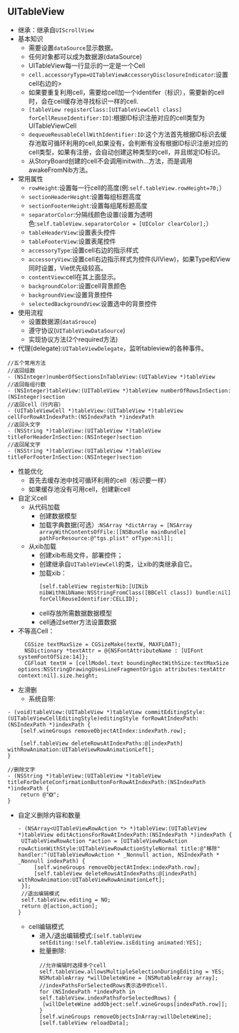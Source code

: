 ## UITableView

* 继承：继承自`UIScrollView`
* 基本知识
  * 需要设置`dataSource`显示数据。
  * 任何对象都可以成为数据源\(dataSource\)
  * UITableView每一行显示的一定是一个Cell
  * `cell.accessoryType=UITableViewAccessoryDisclosureIndicator`:设置cell右边的&gt;
  * 如果要重复利用cell，需要给cell加一个identifer（标识），需要新的cell时，会在cell缓存池寻找标识一样的cell.
  * `[tableView registerClass:[UITableViewCell class] forCellReuseIdentifier:ID]`:根据ID标识注册对应的cell类型为UITableViewCell
  * `dequeueReusableCellWithIdentifier:ID`:这个方法首先根据ID标识去缓存池取可循环利用的cell,如果没有，会判断有没有根据ID标识注册对应的cell类型，如果有注册，会自动创建这种类型的cell，并且绑定ID标识。
  * 从StoryBoard创建的cell不会调用initwith...方法，而是调用awakeFromNib方法。
* 常用属性
  * `rowHeight`:设置每一行cell的高度\(例:`self.tableView.rowHeight=70;`）
  * `sectionHeaderHeight`:设置每组标题高度
  * `sectionFooterHeight`:设置每组尾标题高度
  * `separatorColor`:分隔线颜色设置\(设置为透明色:`self.tableView.separatorColor = [UIColor clearColor];`）
  * `tableHeaderView`:设置表头控件
  * `tableFooterView`:设置表尾控件
  * `accessoryType`:设置cell右边的指示样式
  * `accessoryView`:设置cell右边指示样式为控件\(UIView\)，如果Type和View同时设置，Vie优先级较高。
  * `contentView`:cell在其上面显示。
  * `backgroundColor`:设置cell背景颜色
  * `backgroundView`:设置背景控件
  * `selectedBackgroundView`:设置选中的背景控件
* 使用流程
  * 设置数据源\(`dataSrouce`\)
  * 遵守协议\(`UITableViewDataSource`\)
  * 实现协议方法\(2个required方法\)
* 代理\(delegate\):`UITableViewDelegate`，监听tableview的各种事件。

```objc
//五个常用方法
//返回组数
- (NSInteger)numberOfSectionsInTableView:(UITableView *)tableView
//返回每组行数
- (NSInteger)tableView:(UITableView *)tableView numberOfRowsInSection:(NSInteger)section
//返回cell（行内容）
- (UITableViewCell *)tableView:(UITableView *)tableView cellForRowAtIndexPath:(NSIndexPath *)indexPath
//返回头文字
- (NSString *)tableView:(UITableView *)tableView titleForHeaderInSection:(NSInteger)section
//返回尾文字
- (NSString *)tableView:(UITableView *)tableView titleForFooterInSection:(NSInteger)section
```

* 性能优化
  * 首先去缓存池中找可循环利用的cell（标识要一样）
  * 如果缓存池没有可用cell，创建新cell
* 自定义cell
  * 从代码加载
    * 创建数据模型
    * 加载字典数据\(可选）:`NSArray *dictArray = [NSArray arrayWithContentsOfFile:[[NSBundle mainBundle] pathForResource:@"tgs.plist" ofType:nil]];`
  * 从xib加载
    * 创建xib布局文件，部署控件；
    * 创建继承自`UITableViewCell`的类，让xib的类继承自它。
    * 加载xib：
      ```objc
      [self.tableView registerNib:[UINib nibWithNibName:NSStringFromClass([BBCell class]) bundle:nil] forCellReuseIdentifier:CELLID];
      ```
    * cell存放所需数据数据模型
    * cell通过setter方法设置数据
* 不等高Cell：
  ```objc
    CGSize textMaxSize = CGSizeMake(textW, MAXFLOAT);
    NSDictionary *textAttr = @{NSFontAttributeName : [UIFont systemFontOfSize:14]};
    CGFloat textH = [cellModel.text boundingRectWithSize:textMaxSize options:NSStringDrawingUsesLineFragmentOrigin attributes:textAttr context:nil].size.height;
  ```
* 左滑删
  * 系统自带:

```objc
- (void)tableView:(UITableView *)tableView commitEditingStyle:(UITableViewCellEditingStyle)editingStyle forRowAtIndexPath:(NSIndexPath *)indexPath {
    [self.wineGroups removeObjectAtIndex:indexPath.row];

    [self.tableView deleteRowsAtIndexPaths:@[indexPath] withRowAnimation:UITableViewRowAnimationLeft];
}

//删除文字
- (NSString *)tableView:(UITableView *)tableView titleForDeleteConfirmationButtonForRowAtIndexPath:(NSIndexPath *)indexPath {
    return @"❎";
}
```

* 自定义删除内容和数量
  ```objc
  - (NSArray<UITableViewRowAction *> *)tableView:(UITableView *)tableView editActionsForRowAtIndexPath:(NSIndexPath *)indexPath {
   UITableViewRowAction *action = [UITableViewRowAction rowActionWithStyle:UITableViewRowActionStyleNormal title:@"移除" handler:^(UITableViewRowAction * _Nonnull action, NSIndexPath * _Nonnull indexPath) {
       [self.wineGroups removeObjectAtIndex:indexPath.row];
       [self.tableView deleteRowsAtIndexPaths:@[indexPath] withRowAnimation:UITableViewRowAnimationLeft];
   }];
   //退出编辑模式
   self.tableView.editing = NO;
   return @[action,action];
  }
  ```

  * cell编辑模式
    * 进入/退出编辑模式:`[self.tableView setEditing:!self.tableView.isEditing animated:YES];`
    * 批量删除:
      ```objc
      //允许编辑时选择多个cell
      self.tableView.allowsMultipleSelectionDuringEditing = YES;
      NSMutableArray *willDeleteWine = [NSMutableArray array];
      //indexPathsForSelectedRows表示选中的cell.
      for (NSIndexPath *indexPath in self.tableView.indexPathsForSelectedRows) {
       [willDeleteWine addObject:self.wineGroups[indexPath.row]];
      }
      [self.wineGroups removeObjectsInArray:willDeleteWine];
      [self.tableView reloadData];
      ```




